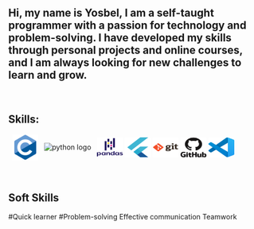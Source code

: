 ## Hi, my name is Yosbel, I am a self-taught programmer with a passion for technology and problem-solving. I have developed my skills through personal projects and online courses, and I am always looking for new challenges to learn and grow.
<br>

## Skills:
<div style="display: inline_block">
  <img align="center" alt="C logo"  height="40" width="52" src="https://raw.githubusercontent.com/devicons/devicon/master/icons/c/c-original.svg">
  <img align="center" src="https://cdn.jsdelivr.net/gh/devicons/devicon/icons/python/python-original.svg" height="40" width="58" alt="python logo"  />
  <img align="center" src="https://github.com/devicons/devicon/blob/v2.16.0/icons/pandas/pandas-original-wordmark.svg" height="40" width="52" alt="pandas logo"  />
<img align="center" src="https://github.com/devicons/devicon/blob/v2.16.0/icons/flutter/flutter-original.svg" height="40" width="52" alt="Flutter logo"  />
  <img align="center" src="https://github.com/devicons/devicon/blob/v2.16.0/icons/git/git-original-wordmark.svg" height="40" width="52" alt="Git logo"  />
  <img align="center" src="https://github.com/devicons/devicon/blob/v2.16.0/icons/github/github-original-wordmark.svg" height="40" width="52" alt="GitHub logo"  />
  <img align="center" src="https://github.com/devicons/devicon/blob/v2.16.0/icons/vscode/vscode-original.svg" height="40" width="52" alt="VSC logo"  />
 </div>
 <br>
 <br>

## Soft Skills
#Quick learner
#Problem-solving
Effective communication
Teamwork
<br>
